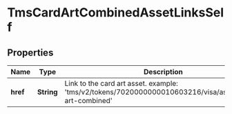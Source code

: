 
# TmsCardArtCombinedAssetLinksSelf

## Properties
Name | Type | Description | Notes
------------ | ------------- | ------------- | -------------
**href** | **String** | Link to the card art asset. example: &#39;tms/v2/tokens/7020000000010603216/visa/assets/card-art-combined&#39;  |  [optional]



